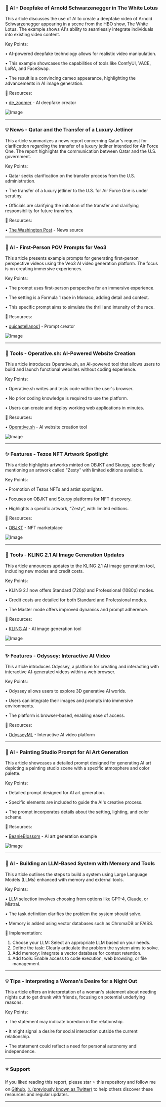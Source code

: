 ### 🤖 AI -  Deepfake of Arnold Schwarzenegger in The White Lotus

This article discusses the use of AI to create a deepfake video of Arnold Schwarzenegger appearing in a scene from the HBO show, The White Lotus.  The example shows AI's ability to seamlessly integrate individuals into existing video content.


Key Points:

• AI-powered deepfake technology allows for realistic video manipulation.


• This example showcases the capabilities of tools like ComfyUI, VACE, LoRA, and FaceSwap.


• The result is a convincing cameo appearance, highlighting the advancements in AI image generation.



🔗 Resources:

• [de_zoomer](https://x.com/de_zoomer) - AI deepfake creator


![Image](https://pbs.twimg.com/amplify_video_thumb/1928060225044570112/img/ZF4GgXK5TplMV1Ba.jpg)


---
### 💡 News - Qatar and the Transfer of a Luxury Jetliner

This article summarizes a news report concerning Qatar's request for clarification regarding the transfer of a luxury jetliner intended for Air Force One.  The report highlights the communication between Qatar and the U.S. government.


Key Points:

• Qatar seeks clarification on the transfer process from the U.S. administration.


• The transfer of a luxury jetliner to the U.S. for Air Force One is under scrutiny.


• Officials are clarifying the initiation of the transfer and clarifying responsibility for future transfers.



🔗 Resources:

• [The Washington Post](https://x.com/washingtonpost) - News source


---
### 🤖 AI - First-Person POV Prompts for Veo3

This article presents example prompts for generating first-person perspective videos using the Veo3 AI video generation platform. The focus is on creating immersive experiences.


Key Points:

• The prompt uses first-person perspective for an immersive experience.


• The setting is a Formula 1 race in Monaco, adding detail and context.


• This specific prompt aims to simulate the thrill and intensity of the race.



🔗 Resources:

• [guicastellanos1](https://x.com/guicastellanos1) - Prompt creator


![Image](https://pbs.twimg.com/amplify_video_thumb/1927765368342208515/img/JBTf2f8gaybjMrPJ.jpg)


---
### 🚀 Tools - Operative.sh: AI-Powered Website Creation

This article introduces Operative.sh, an AI-powered tool that allows users to build and launch functional websites without coding experience.


Key Points:

• Operative.sh writes and tests code within the user's browser.


• No prior coding knowledge is required to use the platform.


• Users can create and deploy working web applications in minutes.



🔗 Resources:

• [Operative.sh](https://ycombinator.com/launches/Ncy-operative-sh-create-functional-websites-in-minutes-with-ai-that-writes-debugs-code…) - AI website creation tool


![Image](https://pbs.twimg.com/amplify_video_thumb/1927858787962212352/img/sgk3k3XRZelQYcFP.jpg)


---
### ✨ Features - Tezos NFT Artwork Spotlight

This article highlights artworks minted on OBJKT and Skurpy, specifically mentioning an artwork called "Zesty" with limited editions available.


Key Points:

• Promotion of Tezos NFTs and artist spotlights.


• Focuses on OBJKT and Skurpy platforms for NFT discovery.


•  Highlights a specific artwork, “Zesty”, with limited editions.


🔗 Resources:

• [OBJKT](https://x.com/Jancarlo316/status/1927379499819073925/photo/1) - NFT marketplace


![Image](https://pbs.twimg.com/media/Gr9tcGjWsAAjHYp?format=jpg&name=small)


---
### 🚀 Tools - KLING 2.1 AI Image Generation Updates

This article announces updates to the KLING 2.1 AI image generation tool, including new modes and credit costs.


Key Points:

• KLING 2.1 now offers Standard (720p) and Professional (1080p) modes.


• Credit costs are detailed for both Standard and Professional modes.


• The Master mode offers improved dynamics and prompt adherence.



🔗 Resources:

• [KLING AI](https://x.com/Kling_ai) - AI image generation tool


![Image](https://pbs.twimg.com/amplify_video_thumb/1927969282845200386/img/VVSGEju6Udmt-zQi.jpg)


---
### ✨ Features - Odyssey: Interactive AI Video

This article introduces Odyssey, a platform for creating and interacting with interactive AI-generated videos within a web browser.


Key Points:

• Odyssey allows users to explore 3D generative AI worlds.


• Users can integrate their images and prompts into immersive environments.


•  The platform is browser-based, enabling ease of access.


🔗 Resources:

• [OdysseyML](https://x.com/odysseyml) - Interactive AI video platform


---
### 🤖 AI - Painting Studio Prompt for AI Art Generation

This article showcases a detailed prompt designed for generating AI art depicting a painting studio scene with a specific atmosphere and color palette.


Key Points:

• Detailed prompt designed for AI art generation.


• Specific elements are included to guide the AI's creative process.


• The prompt incorporates details about the setting, lighting, and color scheme.



🔗 Resources:

• [BeanieBlossom](https://x.com/BeanieBlossom/status/1927998454149828885/photo/1) - AI art generation example


![Image](https://pbs.twimg.com/media/GsGgYA7aUAAdQfY?format=jpg&name=small)


---
### 🤖 AI - Building an LLM-Based System with Memory and Tools

This article outlines the steps to build a system using Large Language Models (LLMs) enhanced with memory and external tools.


Key Points:

• LLM selection involves choosing from options like GPT-4, Claude, or Mistral.


• The task definition clarifies the problem the system should solve.


• Memory is added using vector databases such as ChromaDB or FAISS.



🚀 Implementation:

1. Choose your LLM: Select an appropriate LLM based on your needs.
2. Define the task: Clearly articulate the problem the system aims to solve.
3. Add memory: Integrate a vector database for context retention.
4. Add tools: Enable access to code execution, web browsing, or file management.



---
### 💡 Tips - Interpreting a Woman's Desire for a Night Out

This article offers an interpretation of a woman's statement about needing nights out to get drunk with friends, focusing on potential underlying reasons.


Key Points:

• The statement may indicate boredom in the relationship.


• It might signal a desire for social interaction outside the current relationship.


• The statement could reflect a need for personal autonomy and independence.


---

### ⭐️ Support

If you liked reading this report, please star ⭐️ this repository and follow me on [Github](https://github.com/Drix10), [𝕏 (previously known as Twitter)](https://x.com/DRIX_10_) to help others discover these resources and regular updates.

---